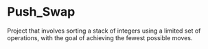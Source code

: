 # Push_Swap
Project that involves sorting a stack of integers using a limited set of operations, with the goal of achieving the fewest possible moves.
